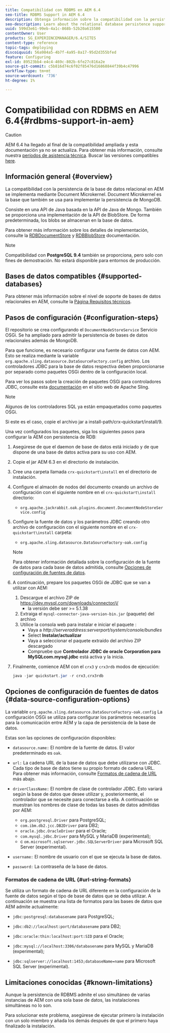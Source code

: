 ```yaml
---
title: Compatibilidad con RDBMS en AEM 6.4
seo-title: RDBMS Support in AEM 6.4
description: Obtenga información sobre la compatibilidad con la persistencia de la base de datos relacional en AEM 6.4 y las opciones de configuración disponibles.
seo-description: Learn about the relational database persistence support in AEM 6.4 and the available configuration options.
uuid: 599d3e61-99eb-4a1c-868b-52b20a615500
contentOwner: User
products: SG_EXPERIENCEMANAGER/6.4/SITES
content-type: reference
topic-tags: deploying
discoiquuid: 56a984a5-4b7f-4a95-8a17-95d2d355bfed
feature: Configuring
exl-id: 89523bb4-e4c4-469c-802b-6fe27c816a2e
source-git-commit: c5b816d74c6f02f85476d16868844f39b4c47996
workflow-type: tm+mt
source-wordcount: '736'
ht-degree: 1%

---
```


# Compatibilidad con RDBMS en AEM 6.4{#rdbms-support-in-aem}

>[!CAUTION]
>
>AEM 6.4 ha llegado al final de la compatibilidad ampliada y esta documentación ya no se actualiza. Para obtener más información, consulte nuestra [períodos de asistencia técnica](https://helpx.adobe.com/es/support/programs/eol-matrix.html). Buscar las versiones compatibles [here](https://experienceleague.adobe.com/docs/).

## Información general {#overview}

La compatibilidad con la persistencia de la base de datos relacional en AEM se implementa mediante Document Microkernel. Document Microkernel es la base que también se usa para implementar la persistencia de MongoDB.

Consiste en una API de Java basada en la API de Java de Mongo. También se proporciona una implementación de la API de BlobStore. De forma predeterminada, los blobs se almacenan en la base de datos.

Para obtener más información sobre los detalles de implementación, consulte la [RDBDocumentStore](https://jackrabbit.apache.org/oak/docs/apidocs/org/apache/jackrabbit/oak/plugins/document/rdb/RDBDocumentStore.html) y [RDBBlobStore](https://jackrabbit.apache.org/oak/docs/apidocs/org/apache/jackrabbit/oak/plugins/document/rdb/RDBBlobStore.html) documentación.

>[!NOTE]
>
>Compatibilidad con **PostgreSQL 9.4** también se proporciona, pero solo con fines de demostración. No estará disponible para entornos de producción.

## Bases de datos compatibles {#supported-databases}

Para obtener más información sobre el nivel de soporte de bases de datos relacionales en AEM, consulte la [Página Requisitos técnicos](/help/sites-deploying/technical-requirements.md).

## Pasos de configuración {#configuration-steps}

El repositorio se crea configurando el `DocumentNodeStoreService` Servicio OSGi. Se ha ampliado para admitir la persistencia de bases de datos relacionales además de MongoDB.

Para que funcione, es necesario configurar una fuente de datos con AEM. Esto se realiza mediante la variable `org.apache.sling.datasource.DataSourceFactory.config` archivo. Los controladores JDBC para la base de datos respectiva deben proporcionarse por separado como paquetes OSGi dentro de la configuración local.

Para ver los pasos sobre la creación de paquetes OSGi para controladores JDBC, consulte esta [documentación](https://wiki.eclipse.org/Create_and_Export_MySQL_JDBC_driver_bundle) en el sitio web de Apache Sling.

>[!NOTE]
>
>Algunos de los controladores SQL ya están empaquetados como paquetes OSGi.
>
>Si este es el caso, copie el archivo jar a install-path/crx-quickstart/install/9.

Una vez configurados los paquetes, siga los siguientes pasos para configurar la AEM con persistencia de RDB:

1. Asegúrese de que el daemon de base de datos está iniciado y de que dispone de una base de datos activa para su uso con AEM.
1. Copie el jar AEM 6.3 en el directorio de instalación.
1. Cree una carpeta llamada `crx-quickstart\install` en el directorio de instalación.
1. Configure el almacén de nodos del documento creando un archivo de configuración con el siguiente nombre en el `crx-quickstart\install` directorio:

   * `org.apache.jackrabbit.oak.plugins.document.DocumentNodeStoreService.config`

1. Configure la fuente de datos y los parámetros JDBC creando otro archivo de configuración con el siguiente nombre en el `crx-quickstart\install` carpeta:

   * `org.apache.sling.datasource.DataSourceFactory-oak.config`
   >[!NOTE]
   >
   >Para obtener información detallada sobre la configuración de la fuente de datos para cada base de datos admitida, consulte [Opciones de configuración de fuentes de datos](/help/sites-deploying/rdbms-support-in-aem.md#data-source-configuration-options).

1. A continuación, prepare los paquetes OSGi de JDBC que se van a utilizar con AEM:

   1. Descargue el archivo ZIP de https://dev.mysql.com/downloads/connector/j/
      * la versión debe ser >= 5.1.38
   1. Extraiga el `mysql-connector-java-version-bin.jar` (paquete) del archivo
   1. Utilice la consola web para instalar e iniciar el paquete :
      * Vaya a *http://serveraddress:serverport/system/console/bundles*
      * Select **Instalar/actualizar**
      * Vaya a seleccionar el paquete extraído del archivo ZIP descargado
      * Compruebe que **Controlador JDBC de oracle Corporation para MySQLcom.mysql.jdbc** está activa y la inicia.

1. Finalmente, comience AEM con el `crx3` y `crx3rdb` modos de ejecución:

   ```java
   java -jar quickstart.jar -r crx3,crx3rdb
   ```

## Opciones de configuración de fuentes de datos {#data-source-configuration-options}

La variable `org.apache.sling.datasource.DataSourceFactory-oak.config` La configuración OSGi se utiliza para configurar los parámetros necesarios para la comunicación entre AEM y la capa de persistencia de la base de datos.

Estas son las opciones de configuración disponibles:

* `datasource.name:` El nombre de la fuente de datos. El valor predeterminado es `oak`.

* `url:` La cadena URL de la base de datos que debe utilizarse con JDBC. Cada tipo de base de datos tiene su propio formato de cadena URL. Para obtener más información, consulte [Formatos de cadena de URL](/help/sites-deploying/rdbms-support-in-aem.md#url-string-formats) más abajo.

* `driverClassName:` El nombre de clase de controlador JDBC. Esto variará según la base de datos que desee utilizar y, posteriormente, el controlador que se necesite para conectarse a ella. A continuación se muestran los nombres de clase de todas las bases de datos admitidas por AEM:

   * `org.postgresql.Driver` para PostgreSQL;
   * `com.ibm.db2.jcc.DB2Driver` para DB2;
   * `oracle.jdbc.OracleDriver` para el Oracle;
   * `com.mysql.jdbc.Driver` para MySQL y MariaDB (experimental);
   * c `om.microsoft.sqlserver.jdbc.SQLServerDriver` para Microsoft SQL Server (experimental).

* `username:` El nombre de usuario con el que se ejecuta la base de datos.

* `password:` La contraseña de la base de datos.

### Formatos de cadena de URL {#url-string-formats}

Se utiliza un formato de cadena de URL diferente en la configuración de la fuente de datos según el tipo de base de datos que se deba utilizar. A continuación se muestra una lista de formatos para las bases de datos que AEM admite actualmente:

* `jdbc:postgresql:databasename` para PostgreSQL;

* `jdbc:db2://localhost:port/databasename` para DB2;
* `jdbc:oracle:thin:localhost:port:SID` para el Oracle;
* `jdbc:mysql://localhost:3306/databasename` para MySQL y MariaDB (experimental);

* `jdbc:sqlserver://localhost:1453;databaseName=name` para Microsoft SQL Server (experimental).

## Limitaciones conocidas {#known-limitations}

Aunque la persistencia de RDBMS admite el uso simultáneo de varias instancias de AEM con una sola base de datos, las instalaciones simultáneas no lo son.

Para solucionar este problema, asegúrese de ejecutar primero la instalación con un solo miembro y añada los demás después de que el primero haya finalizado la instalación.
